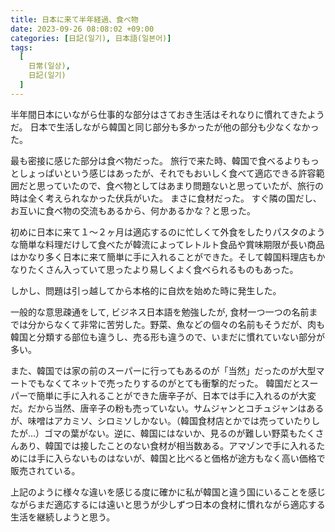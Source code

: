 ```yaml
---
title: 日本に来て半年経過、食べ物
date: 2023-09-26 08:08:02 +09:00
categories: [日記(일기), 日本語(일본어)]
tags:
  [
    日常(일상),
    日記(일기)
  ]
---
```

半年間日本にいながら仕事的な部分はさておき生活はそれなりに慣れてきたようだ。
日本で生活しながら韓国と同じ部分も多かったが他の部分も少なくなかった。

最も密接に感じた部分は食べ物だった。
旅行で来た時、韓国で食べるよりもっとしょっぱいという感じはあったが、それでもおいしく食べて適応できる許容範囲だと思っていたので、食べ物としてはあまり問題ないと思っていたが、旅行の時は全く考えられなかった伏兵がいた。
まさに食材だった。
すぐ隣の国だし、お互いに食べ物の交流もあるから、何かあるかな？と思った。

初めに日本に来て１〜２ヶ月は適応するのに忙しくて外食をしたりパスタのような簡単な料理だけして食べたが韓流によってレトルト食品や賞味期限が長い商品はかなり多く日本に来て簡単に手に入れることができた。そして韓国料理店もかなりたくさん入っていて思ったより易しくよく食べられるものもあった。

しかし、問題は引っ越してから本格的に自炊を始めた時に発生した。

一般的な意思疎通をして, ビジネス日本語を勉強したが, 食材一つ一つの名前までは分からなくて非常に苦労した。野菜、魚などの個々の名前もそうだが、肉も韓国と分類する部位も違うし、売る形も違うので、いまだに慣れていない部分が多い。

また、韓国では家の前のスーパーに行ってもあるのが「当然」だったのが大型マートでもなくてネットで売ったりするのがとても衝撃的だった。
韓国だとスーパーで簡単に手に入れることができた唐辛子が、日本では手に入れるのが大変だ。だから当然、唐辛子の粉も売っていない。サムジャンとコチュジャンはあるが、味噌はアカミソ、シロミソしかない。（韓国食材店とかでは売っていたりしたが…）ゴマの葉がない。逆に、韓国にはないか、見るのが難しい野菜もたくさんあり、韓国では接したことのない食材が相当数ある。アマゾンで手に入れるためには手に入らないものはないが、韓国と比べると価格が途方もなく高い価格で販売されている。

上記のように様々な違いを感じる度に確かに私が韓国と違う国にいることを感じながらまだ適応するには遠いと思うが少しずつ日本の食材に慣れながら適応する生活を継続しようと思う。
